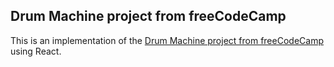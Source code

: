 ## Drum Machine project from freeCodeCamp

This is an implementation of the [Drum Machine project from freeCodeCamp](https://www.freecodecamp.org/learn/front-end-libraries/front-end-libraries-projects/build-a-drum-machine) using React.